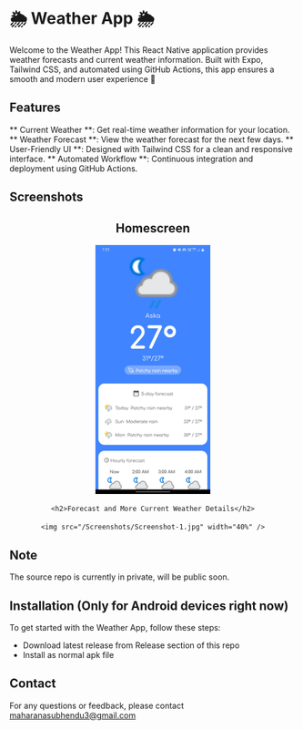 # 🌦️ Weather App 🌦️

Welcome to the Weather App! This React Native application provides weather forecasts and current weather information. Built with Expo, Tailwind CSS, and automated using GitHub Actions, this app ensures a smooth and modern user experience 🚀

## Features

** Current Weather **: Get real-time weather information for your location.
** Weather Forecast **: View the weather forecast for the next few days.
** User-Friendly UI **: Designed with Tailwind CSS for a clean and responsive interface.
** Automated Workflow **: Continuous integration and deployment using GitHub Actions.

## Screenshots

<div style="text-align: center;">
    <h2>Homescreen</h2>
    <img src="/Screenshots/Screenshot-1.jpg" width="40%" />

    <h2>Forecast and More Current Weather Details</h2>

    <img src="/Screenshots/Screenshot-1.jpg" width="40%" />
</div>

## Note

The source repo is currently in private, will be public soon.

## Installation (Only for Android devices right now)

To get started with the Weather App, follow these steps:

- Download latest release from Release section of this repo
- Install as normal apk file

## Contact

For any questions or feedback, please contact maharanasubhendu3@gmail.com
